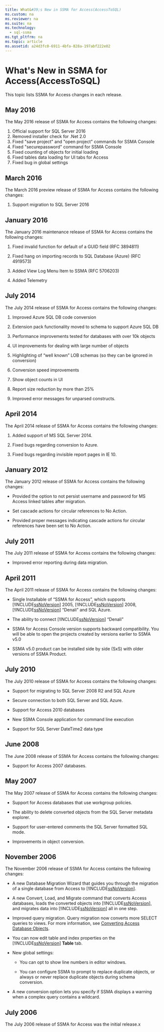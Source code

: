 ```yaml
---
title: What&#39;s New in SSMA for Access(AccessToSQL)
ms.custom: na
ms.reviewer: na
ms.suite: na
ms.technology: 
  - sql-ssma
ms.tgt_pltfrm: na
ms.topic: article
ms.assetid: a24d3fc0-6911-4bfa-828a-197abf222e02
---
```

# What&#39;s New in SSMA for Access(AccessToSQL)
This topic lists SSMA for Access changes in each release.  
  
## May 2016  
The May 2016  release of SSMA for Access contains  the following changes:  
  
1.  Official support for SQL Server 2016
2.  Removed installer check for .Net 2.0
3.  Fixed "save project" and "open project" commands for SSMA Console
4.  Fixed "securepassword" command for SSMA Console
5.  Fixed counting of objects for initial loading
6.  Fixed tables data loading for UI tabs for Access
7.  Fixed bug in global settings 
   
## March 2016  
The March 2016 preview release of SSMA for Access contains  the following changes:  
  
1.  Support migration to SQL Server 2016  
   
## January 2016  
The January 2016 maintenance release of SSMA for Access contains the following changes:  
  
1.  Fixed invalid function for default of a GUID field (RFC 3894811)  
  
2.  Fixed hang on importing records to SQL Database (Azure) (RFC 4919573)  
  
3.  Added View Log Menu Item to SSMA (RFC 5706203)  
  
4.  Added Telemetry  
  
## July 2014  
The July 2014 release of SSMA for Access contains the following changes:  
  
1.  Improved Azure SQL DB code conversion  
  
2.  Extension pack functionality moved to schema to support Azure SQL DB  
  
3.  Performance improvements tested for databases with over 10k objects  
  
4.  UI improvements for dealing with large number of objects  
  
5.  Highlighting of “well known” LOB schemas (so they can be ignored in conversion)  
  
6.  Conversion speed improvements  
  
7.  Show object counts in UI  
  
8.  Report size reduction by more than 25%  
  
9. Improved error messages for unparsed constructs.  
  
## April 2014  
The April 2014 release of SSMA for Access contains the following changes:  
  
1.  Added support of MS SQL Server 2014.  
  
2.  Fixed bugs regarding conversion to Azure.  
  
3.  Fixed bugs regarding invisible report pages in IE 10.  
  
## January 2012  
The January 2012 release of SSMA for Access contains the following changes:  
  
-   Provided the option to not persist username and password for MS Access linked tables after migration.  
  
-   Set cascade actions for circular references to No Action.  
  
-   Provided proper messages indicating cascade actions for circular references have been set to No Action.  
  
## July 2011  
The July 2011 release of SSMA for Access contains the following changes:  
  
-   Improved error reporting during data migration.  
  
## April 2011  
The April 2011 release of SSMA for Access contains the following changes:  
  
-   Single Installable of “SSMA for Access”, which supports [!INCLUDE[ssNoVersion](../content/includes/ssNoVersion_md.md)] 2005, [!INCLUDE[ssNoVersion](../content/includes/ssNoVersion_md.md)] 2008, [!INCLUDE[ssNoVersion](../content/includes/ssNoVersion_md.md)] “Denali” and SQL Azure.  
  
-   The ability to connect [!INCLUDE[ssNoVersion](../content/includes/ssNoVersion_md.md)] “Denali”  
  
-   SSMA for Access Console version supports backward compatibility. You will be able to open the projects created by versions earlier to SSMA v5.0  
  
-   SSMA v5.0 product can be installed side by side (SxS) with older versions of SSMA Product.  
  
## July 2010  
The July 2010 release of SSMA for Access contains the following changes:  
  
-   Support for migrating to SQL Server 2008 R2 and SQL Azure  
  
-   Secure connection to both SQL Server and SQL Azure.  
  
-   Support for Access 2010 databases  
  
-   New SSMA Console application for command line execution  
  
-   Support for SQL Server DateTime2 data type  
  
## June 2008  
The June 2008 release of SSMA for Access contains the following changes:  
  
-   Support for Access 2007 databases.  
  
## May 2007  
The May 2007 release of SSMA for Access contains the following changes:  
  
-   Support for Access databases that use workgroup policies.  
  
-   The ability to delete converted objects from the SQL Server metadata explorer.  
  
-   Support for user\-entered comments the SQL Server formatted SQL mode.  
  
-   Improvements in object conversion.  
  
## November 2006  
The November 2006 release of SSMA for Access contains the following changes:  
  
-   A new Database Migration Wizard that guides you through the migration of a single database from Access to [!INCLUDE[ssNoVersion](../content/includes/ssNoVersion_md.md)].  
  
-   A new Convert, Load, and Migrate command that converts Access databases, loads the converted objects into [!INCLUDE[ssNoVersion](../content/includes/ssNoVersion_md.md)], and migrates data into [!INCLUDE[ssNoVersion](../content/includes/ssNoVersion_md.md)] all in one step.  
  
-   Improved query migration. Query migration now converts more SELECT queries to views. For more information, see [Converting Access Database Objects](assetId:///e0ef67bf-80a6-4e6c-a82d-5d46e0623c6c).  
  
-   You can now edit table and index properties on the [!INCLUDE[ssNoVersion](../content/includes/ssNoVersion_md.md)] **Table** tab.  
  
-   New global settings:  
  
    -   You can opt to show line numbers in editor windows.  
  
    -   You can configure SSMA to prompt to replace duplicate objects, or always or never replace duplicate objects during schema conversion.  
  
-   A new conversion option lets you specify if SSMA displays a warning when a complex query contains a wildcard.  
  
## July 2006  
The July 2006 release of SSMA for Access was the initial release.x  
  

